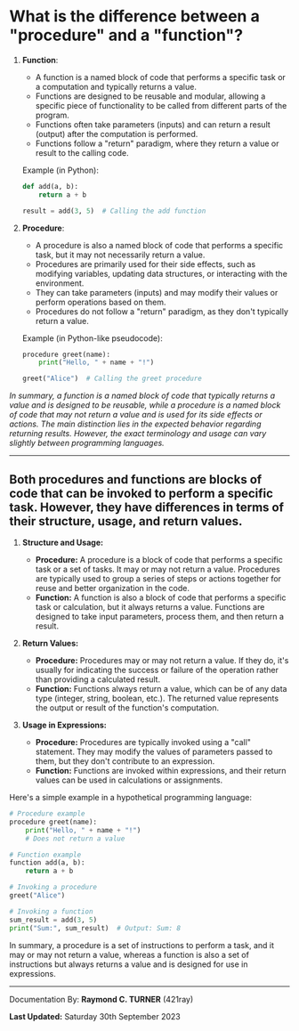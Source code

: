 # What is the difference between a "procedure" and a "function"?

1. **Function**:
   - A function is a named block of code that performs a specific task or a computation and typically returns a value.
   - Functions are designed to be reusable and modular, allowing a specific piece of functionality to be called from different parts of the program.
   - Functions often take parameters (inputs) and can return a result (output) after the computation is performed.
   - Functions follow a "return" paradigm, where they return a value or result to the calling code.

   Example (in Python):
   ```python
   def add(a, b):
       return a + b

   result = add(3, 5)  # Calling the add function
   ```

2. **Procedure**:
   - A procedure is also a named block of code that performs a specific task, but it may not necessarily return a value.
   - Procedures are primarily used for their side effects, such as modifying variables, updating data structures, or interacting with the environment.
   - They can take parameters (inputs) and may modify their values or perform operations based on them.
   - Procedures do not follow a "return" paradigm, as they don't typically return a value.

   Example (in Python-like pseudocode):
   ```python
   procedure greet(name):
       print("Hello, " + name + "!")
   
   greet("Alice")  # Calling the greet procedure
   ```

*In summary, a function is a named block of code that typically returns a value and is designed to be reusable, while a procedure is a named block of code that may not return a value and is used for its side effects or actions. The main distinction lies in the expected behavior regarding returning results. However, the exact terminology and usage can vary slightly between programming languages.*

---

## Both procedures and functions are blocks of code that can be invoked to perform a specific task. However, they have differences in terms of their structure, usage, and return values.

1. **Structure and Usage:**
   - **Procedure:** A procedure is a block of code that performs a specific task or a set of tasks. It may or may not return a value. Procedures are typically used to group a series of steps or actions together for reuse and better organization in the code.
   - **Function:** A function is also a block of code that performs a specific task or calculation, but it always returns a value. Functions are designed to take input parameters, process them, and then return a result.

2. **Return Values:**
   - **Procedure:** Procedures may or may not return a value. If they do, it's usually for indicating the success or failure of the operation rather than providing a calculated result.
   - **Function:** Functions always return a value, which can be of any data type (integer, string, boolean, etc.). The returned value represents the output or result of the function's computation.

3. **Usage in Expressions:**
   - **Procedure:** Procedures are typically invoked using a "call" statement. They may modify the values of parameters passed to them, but they don't contribute to an expression.
   - **Function:** Functions are invoked within expressions, and their return values can be used in calculations or assignments.

Here's a simple example in a hypothetical programming language:

```python
# Procedure example
procedure greet(name):
    print("Hello, " + name + "!")
    # Does not return a value

# Function example
function add(a, b):
    return a + b

# Invoking a procedure
greet("Alice")

# Invoking a function
sum_result = add(3, 5)
print("Sum:", sum_result)  # Output: Sum: 8
```

In summary, a procedure is a set of instructions to perform a task, and it may or may not return a value, whereas a function is also a set of instructions but always returns a value and is designed for use in expressions.

---

Documentation By: **Raymond C. TURNER** (421ray)

**Last Updated:** Saturday 30th September 2023